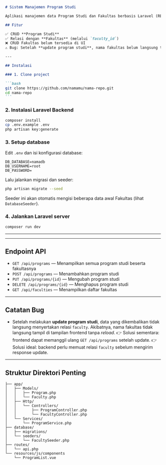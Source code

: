 ````markdown
# Sistem Manajemen Program Studi

Aplikasi manajemen data Program Studi dan Fakultas berbasis Laravel (REST API) dan Vue.js untuk frontend-nya.

## Fitur

✅ CRUD **Program Studi**  
✅ Relasi dengan **Fakultas** (melalui `faculty_id`)  
❌ CRUD Fakultas belum tersedia di UI  
⚠️ Bug: Setelah **update program studi**, nama fakultas belum langsung tampil kecuali halaman di-_reload_ (lihat Catatan Bug)

---

## Instalasi

### 1. Clone project

```bash
git clone https://github.com/namamu/nama-repo.git
cd nama-repo
```
````

### 2. Instalasi Laravel Backend

```bash
composer install
cp .env.example .env
php artisan key:generate
```

### 3. Setup database

Edit `.env` dan isi konfigurasi database:

```
DB_DATABASE=namadb
DB_USERNAME=root
DB_PASSWORD=
```

Lalu jalankan migrasi dan seeder:

```bash
php artisan migrate --seed
```

Seeder ini akan otomatis mengisi beberapa data awal Fakultas (lihat `DatabaseSeeder`).

### 4. Jalankan Laravel server

```bash
composer run dev
```

---

---

## Endpoint API

-   `GET /api/programs` — Menampilkan semua program studi beserta fakultasnya
-   `POST /api/programs` — Menambahkan program studi
-   `PUT /api/programs/{id}` — Mengubah program studi
-   `DELETE /api/programs/{id}` — Menghapus program studi
-   `GET /api/faculties` — Menampilkan daftar fakultas

---

## Catatan Bug

-   Setelah melakukan **update program studi**, data yang dikembalikan tidak langsung menyertakan relasi `faculty`. Akibatnya, nama fakultas tidak langsung tampil di tampilan frontend tanpa _reload_.
    👉 Solusi sementara: frontend dapat memanggil ulang `GET /api/programs` setelah update.
    👉 Solusi ideal: backend perlu memuat relasi `faculty` sebelum mengirim response update.

---

## Struktur Direktori Penting

```
├── app/
│   ├── Models/
│   │   ├── Program.php
│   │   └── Faculty.php
│   ├── Http/
│   │   └── Controllers/
│   │       ├── ProgramController.php
│   │       └── FacultyController.php
│   └── Services/
│       └── ProgramService.php
├── database/
│   ├── migrations/
│   └── seeders/
│       └── FacultySeeder.php
├── routes/
│   └── api.php
└── resources/js/components
    └── ProgramList.vue
```

